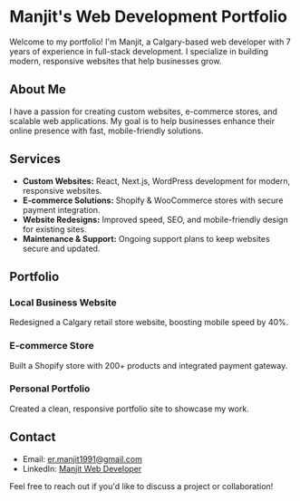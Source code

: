 # Manjit's Web Development Portfolio

Welcome to my portfolio! I'm Manjit, a Calgary-based web developer with 7 years of experience in full-stack development. I specialize in building modern, responsive websites that help businesses grow.

## About Me

I have a passion for creating custom websites, e-commerce stores, and scalable web applications. My goal is to help businesses enhance their online presence with fast, mobile-friendly solutions.

## Services

- **Custom Websites:** React, Next.js, WordPress development for modern, responsive websites.
- **E-commerce Solutions:** Shopify & WooCommerce stores with secure payment integration.
- **Website Redesigns:** Improved speed, SEO, and mobile-friendly design for existing sites.
- **Maintenance & Support:** Ongoing support plans to keep websites secure and updated.

## Portfolio

### Local Business Website

Redesigned a Calgary retail store website, boosting mobile speed by 40%.

### E-commerce Store

Built a Shopify store with 200+ products and integrated payment gateway.

### Personal Portfolio

Created a clean, responsive portfolio site to showcase my work.

## Contact

- Email: [er.manjit1991@gmail.com](mailto:er.manjit1991@gmail.com)
- LinkedIn: [Manjit Web Developer](https://www.linkedin.com/in/manjitdeveloper)

Feel free to reach out if you'd like to discuss a project or collaboration!
